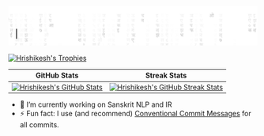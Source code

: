 [![Introduction](https://raw.githubusercontent.com/hrishikeshrt/hrishikeshrt/main/hrishikeshrt_matrix_rain.gif)](https://hrishikeshrt.github.io/)

[![Hrishikesh's Trophies](https://github-profile-trophy.vercel.app/?username=hrishikeshrt&column=9&margin-w=5&theme=oldie&no-bg=true)](https://github.com/hrishikeshrt/hrishikeshrt/)


GitHub Stats | Streak Stats
:-------------------------:|:-------------------------:
[![Hrishikesh's GitHub Stats](https://github-readme-stats.vercel.app/api?username=hrishikeshrt&count_private=true&show_icons=true&hide_title=true&hide_border=true)](https://github.com/hrishikeshrt/hrishikeshrt/) | [![Hrishikesh's GitHub Streak Stats](https://github-readme-streak-stats.herokuapp.com/?user=hrishikeshrt&hide_border=true)](https://github.com/hrishikeshrt/hrishikeshrt/)


- 🔭 I’m currently working on Sanskrit NLP and IR
- ⚡ Fun fact: I use (and recommend) [Conventional Commit Messages](https://gist.github.com/hrishikeshrt/606b3bdf8f7e98d91b6f81e4f661e338) for all commits.

<!--
- ⚡ Fun fact: I have created the header using [vue-matrix-digit-rain + typeit](https://github.com/hrishikeshrt/matrix-rain-typeit-intro).

---

# Notable Repositories

[![PyCDSL](https://github-readme-stats.vercel.app/api/pin/?username=hrishikeshrt&repo=PyCDSL)](https://github.com/hrishikeshrt/PyCDSL)

---

**hrishikeshrt/hrishikeshrt** is a ✨ _special_ ✨ repository because its `README.md` (this file) appears on your GitHub profile.

Here are some ideas to get you started:

- 🔭 I’m currently working on Sanskrit NLP and IR
- 🌱 I’m currently learning ...
- 👯 I’m looking to collaborate on ...
- 🤔 I’m looking for help with ...
- 💬 Ask me about ...
- 📫 How to reach me: ...
- 😄 Pronouns: ...
- ⚡ Fun fact: ...

-->
